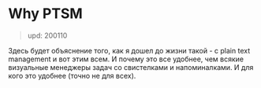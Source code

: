 # Why PTSM
> upd: 200110

Здесь будет объяснение того, как я дошел до жизни такой - с plain text management и вот этим всем. И почему это все удобнее, чем всякие визуальные менеджеры задач со свистелками и напоминалками. И для кого это удобнее (точно не для всех).
